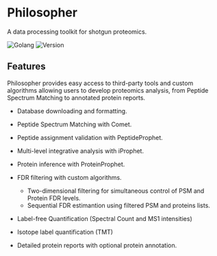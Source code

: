 # Philosopher
A data processing toolkit for shotgun proteomics.

![Golang](https://img.shields.io/badge/Go-1.8.0-blue.svg) ![Version](https://img.shields.io/badge/version-rc1-blue.svg)


## Features
Philosopher provides easy access to third-party tools and custom algorithms allowing users to develop proteomics analysis, from Peptide Spectrum Matching to annotated protein reports.

- Database downloading and formatting.

- Peptide Spectrum Matching with Comet.

- Peptide assignment validation with PeptideProphet.

- Multi-level integrative analysis with iProphet.

- Protein inference with ProteinProphet.

- FDR filtering with custom algorithms.

  - Two-dimensional filtering for simultaneous control of PSM and Protein FDR levels.
  - Sequential FDR estimantion using filtered PSM and proteins lists.

- Label-free Quantification (Spectral Count and MS1 intensities)

- Isotope label quantification (TMT)

- Detailed protein reports with optional protein annotation.
